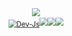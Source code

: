 <div align="center">
<a href="https://github.com/erick-dias">
<img height="180em" src="https://github-readme-stats.vercel.app/api?username=erick-dias&show_icons=true&theme=dracula&include_all_commits
<img height="180em" src="https://github-readme-stats.vercel.app/api/top-langs/?username=erick-dias&layout=compact&langs_count=7&theme=dra
</div>
<div style="display: inline_block"><br>
<img align="center" alt="Dev-Js" height="30" width="40" src="https://raw.githubusercontent.com/devicons/devicon/master/icons/javascript/ja
<img align="center" alt="Dev-HTML" height="30" width="40" src="https://raw.githubusercontent.com/devicons/devicon/master/icons/html5/html5
<img align="center" alt="Dev-CSS" height="30" width="40" src="https://raw.githubusercontent.com/devicons/devicon/master/icons/css3/css3-o
</div>
##
<div>
<a href="https://www.youtube.com/channel/UC44Y7HUcjOu200dbBYjSjjQ" target="_blank"><img src="https://img.shields.io/badge/YouTube-FF0000?s
<a href="https://www.instagram.com/_erick.dias/" target="_blank"><img src="https://img.shields.io/badge/-Instagram-%23E4405F?style=for-the-badge&log
<a href = "erickdias0411@gmail.com"><img src="https://img.shields.io/badge/-Gmail-%23333?style=for-the-badge&logo=gmail&logoCo
<a href="https://www.linkedin.com/in/erick-dias34242/" target="_blank"><img src="https://img.shields.io/badge/-LinkedIn-%230077B5?style=for-the-badge&logo=
![Snake animation](https://github.com/DevBatista1/DevBatista1/blob/output/github-contribution-grid-snake.svg)
</div>
